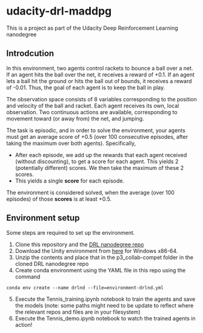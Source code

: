 # udacity-drl-maddpg

This is a project as part of the Udacity Deep Reinforcement Learning nanodegree

## Introdcution
In this environment, two agents control rackets to bounce a ball over a net. If an agent hits the ball over the net, it receives a reward of +0.1.  If an agent lets a ball hit the ground or hits the ball out of bounds, it receives a reward of -0.01.  Thus, the goal of each agent is to keep the ball in play.

The observation space consists of 8 variables corresponding to the position and velocity of the ball and racket. Each agent receives its own, local observation.  Two continuous actions are available, corresponding to movement toward (or away from) the net, and jumping. 

The task is episodic, and in order to solve the environment, your agents must get an average score of +0.5 (over 100 consecutive episodes, after taking the maximum over both agents). Specifically,

- After each episode, we add up the rewards that each agent received (without discounting), to get a score for each agent. This yields 2 (potentially different) scores. We then take the maximum of these 2 scores.
- This yields a single **score** for each episode.

The environment is considered solved, when the average (over 100 episodes) of those **scores** is at least +0.5.

## Environment setup
Some steps are required to set up the environment.

1. Clone this repository and the [DRL nanodegree repo](https://github.com/udacity/deep-reinforcement-learning)
2. Download the Unity environment from [here](https://s3-us-west-1.amazonaws.com/udacity-drlnd/P3/Tennis/Tennis_Windows_x86_64.zip) for Windows x86-64.
3. Unzip the contents and place that in the p3_collab-compet folder in the cloned DRL nanodegree repo
4. Create conda environment using the YAML file in this repo using the command
```
conda env create --name drlnd --file=environment-drlnd.yml
```
5. Execute the Tennis_training.ipynb notebook to train the agents and save the models (note: some paths might need to be update to reflect where the relevant repos and files are in your filesystem)
6. Execute the Tennis_demo.ipynb notebook to watch the trained agents in action! 